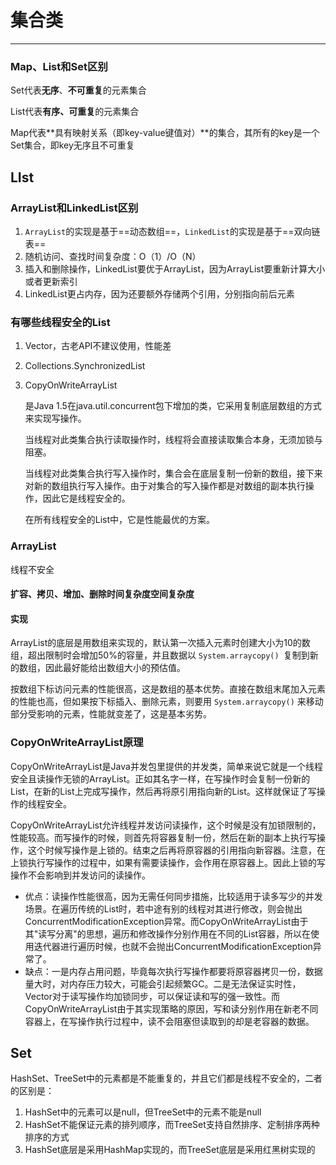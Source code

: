 # 集合类

---

### Map、List和Set区别

Set代表**无序**、**不可重复**的元素集合

List代表**有序、可重复**的元素集合

Map代表**具有映射关系（即key-value键值对）**的集合，其所有的key是一个Set集合，即key无序且不可重复

## LIst

### ArrayList和LinkedList区别

1. `ArrayList`的实现是基于==动态数组==，`LinkedList`的实现是基于==双向链表==
2. 随机访问、查找时间复杂度：O（1）/O（N）
3. 插入和删除操作，LinkedList要优于ArrayList，因为ArrayList要重新计算大小或者更新索引
4. LinkedList更占内存，因为还要额外存储两个引用，分别指向前后元素

### 有哪些线程安全的List

1. Vector，古老API不建议使用，性能差

2. Collections.SynchronizedList

3. CopyOnWriteArrayList

   是Java 1.5在java.util.concurrent包下增加的类，它采用复制底层数组的方式来实现写操作。

   当线程对此类集合执行读取操作时，线程将会直接读取集合本身，无须加锁与阻塞。

   当线程对此类集合执行写入操作时，集合会在底层复制一份新的数组，接下来对新的数组执行写入操作。由于对集合的写入操作都是对数组的副本执行操作，因此它是线程安全的。

   在所有线程安全的List中，它是性能最优的方案。

### ArrayList

线程不安全

#### 扩容、拷贝、增加、删除时间复杂度空间复杂度

#### 实现

ArrayList的底层是用数组来实现的，默认第一次插入元素时创建大小为10的数组，超出限制时会增加50%的容量，并且数据以 `System.arraycopy() `复制到新的数组，因此最好能给出数组大小的预估值。

按数组下标访问元素的性能很高，这是数组的基本优势。直接在数组末尾加入元素的性能也高，但如果按下标插入、删除元素，则要用 `System.arraycopy()` 来移动部分受影响的元素，性能就变差了，这是基本劣势。

### CopyOnWriteArrayList原理

CopyOnWriteArrayList是Java并发包里提供的并发类，简单来说它就是一个线程安全且读操作无锁的ArrayList。正如其名字一样，在写操作时会复制一份新的List，在新的List上完成写操作，然后再将原引用指向新的List。这样就保证了写操作的线程安全。

CopyOnWriteArrayList允许线程并发访问读操作，这个时候是没有加锁限制的，性能较高。而写操作的时候，则首先将容器复制一份，然后在新的副本上执行写操作，这个时候写操作是上锁的。结束之后再将原容器的引用指向新容器。注意，在上锁执行写操作的过程中，如果有需要读操作，会作用在原容器上。因此上锁的写操作不会影响到并发访问的读操作。

- 优点：读操作性能很高，因为无需任何同步措施，比较适用于读多写少的并发场景。在遍历传统的List时，若中途有别的线程对其进行修改，则会抛出ConcurrentModificationException异常。而CopyOnWriteArrayList由于其"读写分离"的思想，遍历和修改操作分别作用在不同的List容器，所以在使用迭代器进行遍历时候，也就不会抛出ConcurrentModificationException异常了。
- 缺点：一是内存占用问题，毕竟每次执行写操作都要将原容器拷贝一份，数据量大时，对内存压力较大，可能会引起频繁GC。二是无法保证实时性，Vector对于读写操作均加锁同步，可以保证读和写的强一致性。而CopyOnWriteArrayList由于其实现策略的原因，写和读分别作用在新老不同容器上，在写操作执行过程中，读不会阻塞但读取到的却是老容器的数据。

## Set

HashSet、TreeSet中的元素都是不能重复的，并且它们都是线程不安全的，二者的区别是：

1. HashSet中的元素可以是null，但TreeSet中的元素不能是null
2. HashSet不能保证元素的排列顺序，而TreeSet支持自然排序、定制排序两种排序的方式
3. HashSet底层是采用HashMap实现的，而TreeSet底层是采用红黑树实现的
